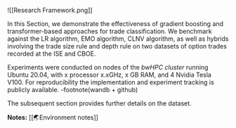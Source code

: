 
![[Research Framework.png]]

In this Section, we demonstrate the effectiveness of gradient boosting and transformer-based approaches for trade classification. We benchmark against the LR algorithm, EMO algorithm, CLNV algorithm, as well as hybrids involving the trade size rule and depth rule on two datasets of option trades recorded at the ISE and CBOE.

Experiments were conducted on nodes of the *bwHPC cluster* running Ubuntu 20.04, with x processor x.xGHz, x GB RAM,  and 4 Nvidia Tesla V100. For reproducibility the implementation and experiment tracking is publicly available. -footnote(wandb + github)

The subsequent section provides further details on the dataset.

**Notes:**
[[🌏Environment notes]]